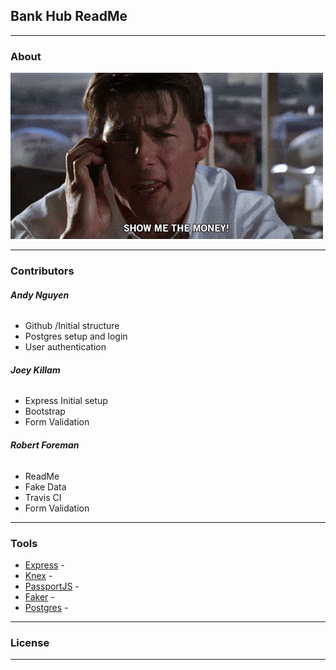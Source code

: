 ## Bank Hub ReadMe
___
### About
![alt text](SMTM.gif)
___


### Contributors
###### **Andy Nguyen**
- Github /Initial structure
- Postgres setup and login
- User authentication


###### **Joey Killam**
- Express Initial setup
- Bootstrap
- Form Validation

###### **Robert Foreman**
- ReadMe
- Fake Data
- Travis CI
- Form Validation

___

### Tools
- [Express](https://www.expressjs.com/) - 
- [Knex](http://knexjs.org/) -
- [PassportJS](http://www.passportjs.org/) -
- [Faker](https://www.npmjs.com/package/faker) -
- [Postgres](https://www.postgresql.org/) -



___ 

###  License

___ 
